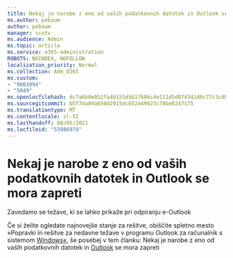 ```yaml
---
title: Nekaj je narobe z eno od vaših podatkovnih datotek in Outlook se mora zapreti
ms.author: pebaum
author: pebaum
manager: scotv
ms.audience: Admin
ms.topic: article
ms.service: o365-administration
ROBOTS: NOINDEX, NOFOLLOW
localization_priority: Normal
ms.collection: Adm_O365
ms.custom:
- "9003094"
- "5849"
ms.openlocfilehash: dc7a6b0e052fa4b155d5617686c4e11145d074341d0c77c3cdbe75fd70692567
ms.sourcegitcommit: b5f7da89a650d2915dc652449623c78be6247175
ms.translationtype: MT
ms.contentlocale: sl-SI
ms.lasthandoff: 08/05/2021
ms.locfileid: "53986979"
---
```

# <a name="something-is-wrong-with-one-of-your-data-files-and-outlook-needs-to-close"></a>Nekaj je narobe z eno od vaših podatkovnih datotek in Outlook se mora zapreti

Zavedamo se težave, ki se lahko prikaže pri odpiranju e-Outlook

Če si želite ogledate najnovejše stanje za rešitve, obiščite spletno mesto »Popravki in rešitve za nedavne težave v programu Outlook za računalnik s sistemom [Windows«](https://support.microsoft.com/office/ecf61305-f84f-4e13-bb73-95a214ac1230), še posebej v tem članku: Nekaj je narobe z eno od vaših podatkovnih datotek in [Outlook](https://support.microsoft.com/office/a3b59934-2446-4f2a-bd25-58f88188b9b2) se mora zapreti
